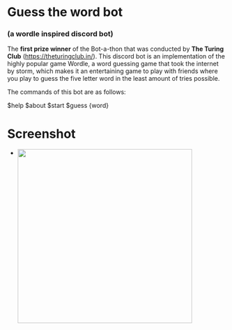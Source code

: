 # Guess the word bot
### (a wordle inspired discord bot)

The **first prize winner** of the Bot-a-thon that was conducted by **The Turing Club** (https://theturingclub.in/). This discord bot is an implementation of the highly popular game Wordle, a word guessing game that took the internet by storm, which makes it an entertaining game to play with friends where you play to guess the five letter word in the least amount of tries possible.

The commands of this bot are as follows:

$help
$about
$start
$guess {word}

# Screenshot
* <img src="worlde.png" width="400" align="left"><br />
 <br><br/>

